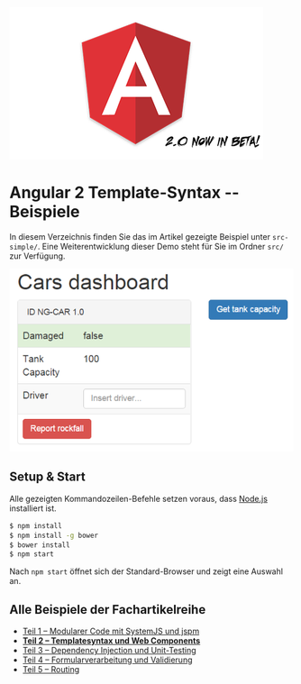 ![Screenshot](shield-with-beta.png)

# Angular 2 Template-Syntax -- Beispiele

In diesem Verzeichnis finden Sie das im Artikel gezeigte Beispiel unter `src-simple/`.
Eine Weiterentwicklung dieser Demo steht für Sie im Ordner `src/` zur Verfügung.

![Screenshot](screenshot.png)

## Setup & Start

Alle gezeigten Kommandozeilen-Befehle setzen voraus, dass [Node.js](https://nodejs.org/) installiert ist.

```cmd
$ npm install
$ npm install -g bower
$ bower install
$ npm start
```

Nach `npm start` öffnet sich der Standard-Browser und zeigt eine Auswahl an.

## Alle Beispiele der Fachartikelreihe

* [Teil 1 – Modularer Code mit SystemJS und jspm](https://github.com/Angular2Buch/angular2-module)
* __[Teil 2 – Templatesyntax und Web Components](https://github.com/Angular2Buch/angular2-template-syntax)__
* [Teil 3 – Dependency Injection und Unit-Testing](https://github.com/Angular2Buch/angular2-testing)
* [Teil 4 – Formularverarbeitung und Validierung](https://github.com/Angular2Buch/angular2-forms)
* [Teil 5 – Routing](https://github.com/Angular2Buch/angular2-routing) 
